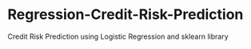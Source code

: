 # Regression-Credit-Risk-Prediction
Credit Risk Prediction using Logistic Regression and sklearn library
